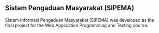 ## Sistem Pengaduan Masyarakat (SIPEMA)

Sistem Informasi Pengaduan Masyarakat (SIPEMA) was developed as the final project for the Web Application Programming and Testing course.

